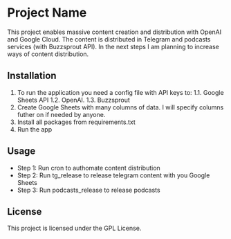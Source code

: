 # Project Name

This project enables massive content creation and distribution with OpenAI and Google Cloud. The content is distributed in Telegram and podcasts services (with Buzzsprout API). In the next steps I am planning to increase ways of content distribution.

## Installation

1. To run the application you need a config file with API keys to:
1.1. Google Sheets API
1.2. OpenAI.
1.3. Buzzsprout
3. Create Google Sheets with many columns of data. I will specify columns futher on if needed by anyone.
4. Install all packages from requirements.txt
5. Run the app

## Usage

- Step 1: Run cron to authomate content distribution
- Step 2: Run tg_release to release telegram content with you Google Sheets
- Step 3: Run podcasts_release to release podcasts

## License

This project is licensed under the GPL License. 
